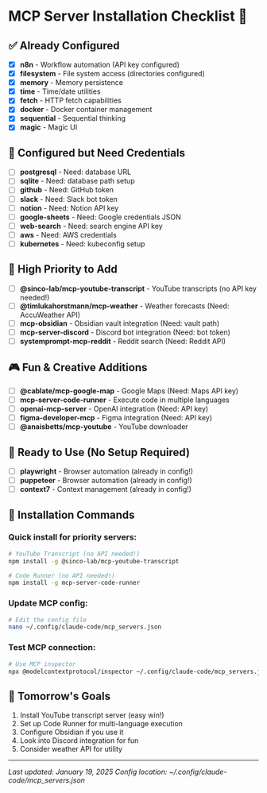 # MCP Server Installation Checklist 🚀

## ✅ Already Configured
- [x] **n8n** - Workflow automation (API key configured)
- [x] **filesystem** - File system access (directories configured)
- [x] **memory** - Memory persistence
- [x] **time** - Time/date utilities
- [x] **fetch** - HTTP fetch capabilities
- [x] **docker** - Docker container management
- [x] **sequential** - Sequential thinking
- [x] **magic** - Magic UI

## 🔧 Configured but Need Credentials
- [ ] **postgresql** - Need: database URL
- [ ] **sqlite** - Need: database path setup
- [ ] **github** - Need: GitHub token
- [ ] **slack** - Need: Slack bot token
- [ ] **notion** - Need: Notion API key
- [ ] **google-sheets** - Need: Google credentials JSON
- [ ] **web-search** - Need: search engine API key
- [ ] **aws** - Need: AWS credentials
- [ ] **kubernetes** - Need: kubeconfig setup

## 🌟 High Priority to Add
- [ ] **@sinco-lab/mcp-youtube-transcript** - YouTube transcripts (no API key needed!)
- [ ] **@timlukahorstmann/mcp-weather** - Weather forecasts (Need: AccuWeather API)
- [ ] **mcp-obsidian** - Obsidian vault integration (Need: vault path)
- [ ] **mcp-server-discord** - Discord bot integration (Need: bot token)
- [ ] **systemprompt-mcp-reddit** - Reddit search (Need: Reddit API)

## 🎮 Fun & Creative Additions
- [ ] **@cablate/mcp-google-map** - Google Maps (Need: Maps API key)
- [ ] **mcp-server-code-runner** - Execute code in multiple languages
- [ ] **openai-mcp-server** - OpenAI integration (Need: API key)
- [ ] **figma-developer-mcp** - Figma integration (Need: API key)
- [ ] **@anaisbetts/mcp-youtube** - YouTube downloader

## 🚀 Ready to Use (No Setup Required)
- [ ] **playwright** - Browser automation (already in config!)
- [ ] **puppeteer** - Browser automation (already in config!)
- [ ] **context7** - Context management (already in config!)

## 📝 Installation Commands

### Quick install for priority servers:
```bash
# YouTube Transcript (no API needed!)
npm install -g @sinco-lab/mcp-youtube-transcript

# Code Runner (no API needed!)
npm install -g mcp-server-code-runner
```

### Update MCP config:
```bash
# Edit the config file
nano ~/.config/claude-code/mcp_servers.json
```

### Test MCP connection:
```bash
# Use MCP inspector
npx @modelcontextprotocol/inspector ~/.config/claude-code/mcp_servers.json
```

## 🎯 Tomorrow's Goals
1. Install YouTube transcript server (easy win!)
2. Set up Code Runner for multi-language execution
3. Configure Obsidian if you use it
4. Look into Discord integration for fun
5. Consider weather API for utility

---
*Last updated: January 19, 2025*
*Config location: ~/.config/claude-code/mcp_servers.json*